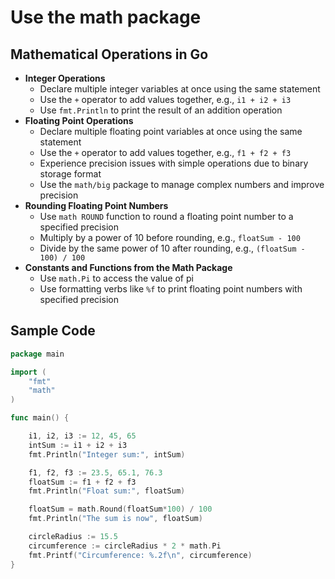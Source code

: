 
# Use the math package

## Mathematical Operations in Go

- **Integer Operations**
  - Declare multiple integer variables at once using the same statement
  - Use the `+` operator to add values together, e.g., `i1 + i2 + i3`
  - Use `fmt.Println` to print the result of an addition operation
- **Floating Point Operations**
  - Declare multiple floating point variables at once using the same statement
  - Use the `+` operator to add values together, e.g., `f1 + f2 + f3`
  - Experience precision issues with simple operations due to binary storage format
  - Use the `math/big` package to manage complex numbers and improve precision
- **Rounding Floating Point Numbers**
  - Use `math ROUND` function to round a floating point number to a specified precision
  - Multiply by a power of 10 before rounding, e.g., `floatSum - 100`
  - Divide by the same power of 10 after rounding, e.g., `(floatSum - 100) / 100`
- **Constants and Functions from the Math Package**
  - Use `math.Pi` to access the value of pi
  - Use formatting verbs like `%f` to print floating point numbers with specified precision

## Sample Code

```go
package main

import (
	"fmt"
	"math"
)

func main() {

	i1, i2, i3 := 12, 45, 65
	intSum := i1 + i2 + i3
	fmt.Println("Integer sum:", intSum)

	f1, f2, f3 := 23.5, 65.1, 76.3
	floatSum := f1 + f2 + f3
	fmt.Println("Float sum:", floatSum)

	floatSum = math.Round(floatSum*100) / 100
	fmt.Println("The sum is now", floatSum)

	circleRadius := 15.5
	circumference := circleRadius * 2 * math.Pi
	fmt.Printf("Circumference: %.2f\n", circumference)
}
```